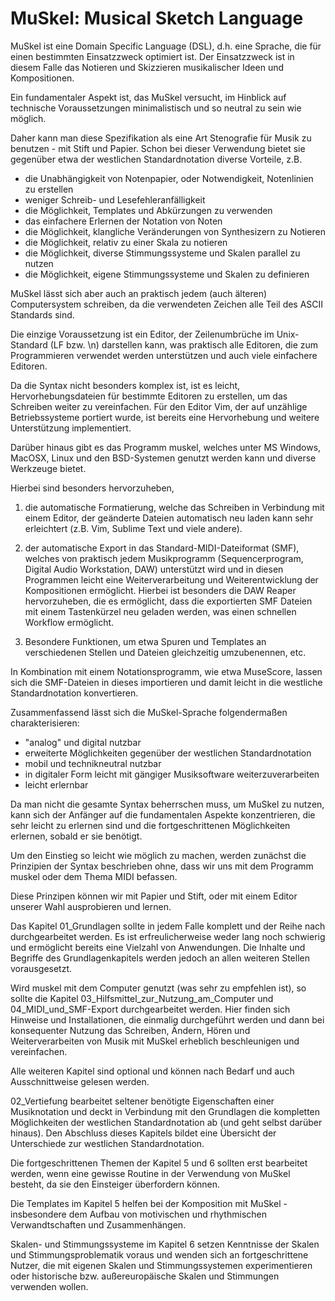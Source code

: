 # MuSkel: Musical Sketch Language

MuSkel ist eine Domain Specific Language (DSL), d.h. eine Sprache, die für einen bestimmten Einsatzzweck 
optimiert ist. Der Einsatzzweck ist in diesem Falle das Notieren und Skizzieren musikalischer Ideen
und Kompositionen.

Ein fundamentaler Aspekt ist, das MuSkel versucht, im Hinblick auf technische Voraussetzungen 
minimalistisch und so neutral zu sein wie möglich.

Daher kann man diese Spezifikation als eine Art Stenografie für Musik zu benutzen - mit Stift und Papier.
Schon bei dieser Verwendung bietet sie gegenüber etwa der westlichen Standardnotation diverse Vorteile, z.B. 
- die Unabhängigkeit von Notenpapier, oder Notwendigkeit, Notenlinien zu erstellen
- weniger Schreib- und Lesefehleranfälligkeit
- die Möglichkeit, Templates und Abkürzungen zu verwenden
- das einfachere Erlernen der Notation von Noten
- die Möglichkeit, klangliche Veränderungen von Synthesizern zu Notieren
- die Möglichkeit, relativ zu einer Skala zu notieren
- die Möglichkeit, diverse Stimmungssysteme und Skalen parallel zu nutzen
- die Möglichkeit, eigene Stimmungssysteme und Skalen zu definieren

MuSkel lässt sich aber auch an praktisch jedem (auch älteren) Computersystem schreiben, 
da die verwendeten Zeichen alle Teil des ASCII Standards sind.

Die einzige Voraussetzung ist ein Editor, der Zeilenumbrüche im Unix-Standard (LF bzw. \n)
darstellen kann, was praktisch alle Editoren, die zum Programmieren verwendet werden unterstützen und
auch viele einfachere Editoren.

Da die Syntax nicht besonders komplex ist, ist es leicht, Hervorhebungsdateien für bestimmte Editoren zu
erstellen, um das Schreiben weiter zu vereinfachen. Für den Editor Vim, der auf unzählige Betriebssysteme
portiert wurde, ist bereits eine Hervorhebung und weitere Unterstützung implementiert.

Darüber hinaus gibt es das Programm muskel, welches unter MS Windows, MacOSX, Linux und den BSD-Systemen
genutzt werden kann und diverse Werkzeuge bietet. 

Hierbei sind besonders hervorzuheben, 

1. die automatische Formatierung, welche das Schreiben in Verbindung
mit einem Editor, der geänderte Dateien automatisch neu laden kann sehr erleichtert (z.B. Vim, Sublime Text
und viele andere).

2. der automatische Export in das Standard-MIDI-Dateiformat (SMF), welches von praktisch jedem Musikprogramm (Sequencerprogram, Digital Audio Workstation, DAW) unterstützt wird und in diesen Programmen leicht eine Weiterverarbeitung
und Weiterentwicklung der Kompositionen ermöglicht. Hierbei ist besonders die DAW Reaper hervorzuheben,
die es ermöglicht, dass die exportierten SMF Dateien mit einem Tastenkürzel neu geladen werden, was einen
schnellen Workflow ermöglicht. 

3. Besondere Funktionen, um etwa Spuren und Templates an verschiedenen Stellen und Dateien gleichzeitig
umzubenennen, etc.

In Kombination mit einem Notationsprogramm, wie etwa MuseScore, lassen sich die SMF-Dateien in dieses importieren
und damit leicht in die westliche Standardnotation konvertieren.

Zusammenfassend lässt sich die MuSkel-Sprache folgendermaßen charakterisieren:
- "analog" und digital nutzbar
- erweiterte Möglichkeiten gegenüber der westlichen Standardnotation
- mobil und technikneutral nutzbar
- in digitaler Form leicht mit gängiger Musiksoftware weiterzuverarbeiten
- leicht erlernbar

Da man nicht die gesamte Syntax beherrschen muss, um MuSkel zu nutzen, kann sich der Anfänger auf die fundamentalen
Aspekte konzentrieren, die sehr leicht zu erlernen sind und die fortgeschrittenen Möglichkeiten erlernen, sobald
er sie benötigt.

Um den Einstieg so leicht wie möglich zu machen, werden zunächst die Prinzipien der Syntax beschrieben
ohne, dass wir uns mit dem Programm muskel oder dem Thema MIDI befassen.

Diese Prinzipen können wir mit Papier und Stift, oder mit einem Editor unserer Wahl ausprobieren und lernen.

Das Kapitel 01_Grundlagen sollte in jedem Falle komplett und der Reihe nach durchgearbeitet werden. Es ist 
erfreulicherweise weder lang noch schwierig und ermöglicht bereits eine Vielzahl von Anwendungen. 
Die Inhalte und Begriffe des Grundlagenkapitels werden jedoch an allen weiteren Stellen vorausgesetzt.

Wird muskel mit dem Computer genutzt (was sehr zu empfehlen ist), so sollte die Kapitel 03_Hilfsmittel_zur_Nutzung_am_Computer und 04_MIDI_und_SMF-Export durchgearbeitet werden. Hier finden sich Hinweise und Installationen, die einmalig durchgeführt werden und dann bei konsequenter Nutzung das Schreiben, Ändern, Hören und Weiterverarbeiten von Musik mit MuSkel erheblich beschleunigen und vereinfachen.

Alle weiteren Kapitel sind optional und können nach Bedarf und auch Ausschnittweise gelesen werden.

02_Vertiefung bearbeitet seltener benötigte Eigenschaften einer Musiknotation und
deckt in Verbindung mit den Grundlagen die kompletten Möglichkeiten der westlichen Standardnotation ab (und geht
selbst darüber hinaus). Den Abschluss dieses Kapitels bildet eine Übersicht der Unterschiede zur westlichen Standardnotation.

Die fortgeschrittenen Themen der Kapitel 5 und 6 sollten erst bearbeitet werden, wenn eine gewisse Routine in der Verwendung von MuSkel besteht, da sie den Einsteiger überfordern können. 

Die Templates im Kapitel 5 helfen bei der Komposition mit MuSkel - insbesondere
dem Aufbau von motivischen und rhythmischen Verwandtschaften und Zusammenhängen.

Skalen- und Stimmungssysteme im Kapitel 6 setzen Kenntnisse der Skalen und Stimmungsproblematik voraus und wenden sich an fortgeschrittene Nutzer, die mit eigenen Skalen und Stimmungssystemen experimentieren oder historische bzw. außereuropäische Skalen und Stimmungen verwenden wollen.

 